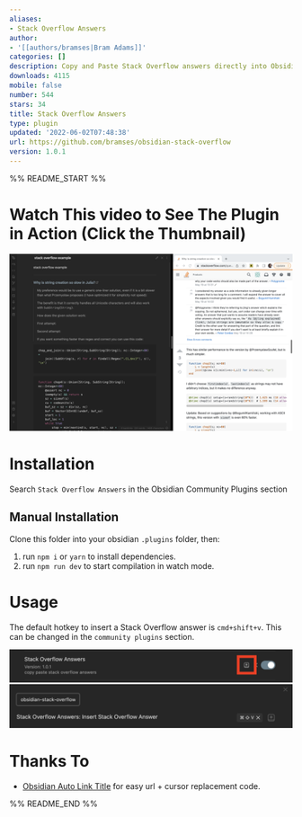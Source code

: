 ```yaml
---
aliases:
- Stack Overflow Answers
author:
- '[[authors/bramses|Bram Adams]]'
categories: []
description: Copy and Paste Stack Overflow answers directly into Obsidian.
downloads: 4115
mobile: false
number: 544
stars: 34
title: Stack Overflow Answers
type: plugin
updated: '2022-06-02T07:48:38'
url: https://github.com/bramses/obsidian-stack-overflow
version: 1.0.1
---
```


%% README_START %%

# Watch This video to See The Plugin in Action (Click the Thumbnail)

[![thumbnail](https://raw.githubusercontent.com/bramses/obsidian-stack-overflow/HEAD/thumbnail.png)](https://www.youtube.com/watch?v=UMcmQHi9wsw&ab_channel=BramAdams)

# Installation

Search `Stack Overflow Answers` in the Obsidian Community Plugins section

## Manual Installation

Clone this folder into your obsidian `.plugins` folder, then:

1) run `npm i` or `yarn` to install dependencies.
2) run `npm run dev` to start compilation in watch mode.

# Usage

The default hotkey to insert a Stack Overflow answer is `cmd+shift+v`. This can be changed in the `community plugins` section.

![settings 1](https://raw.githubusercontent.com/bramses/obsidian-stack-overflow/HEAD/community-plugin-1.png)
![settings 2](https://raw.githubusercontent.com/bramses/obsidian-stack-overflow/HEAD/community-plugin-2.png)


# Thanks To

- [Obsidian Auto Link Title](https://github.com/zolrath/obsidian-auto-link-title) for easy url + cursor replacement code.

%% README_END %%